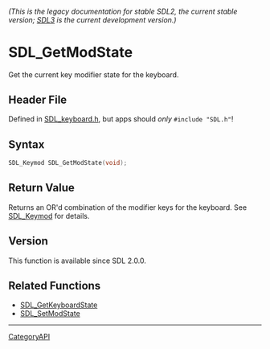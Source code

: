 ###### (This is the legacy documentation for stable SDL2, the current stable version; [SDL3](https://wiki.libsdl.org/SDL3/) is the current development version.)
# SDL_GetModState

Get the current key modifier state for the keyboard.

## Header File

Defined in [SDL_keyboard.h](https://github.com/libsdl-org/SDL/blob/SDL2/include/SDL_keyboard.h), but apps should _only_ `#include "SDL.h"`!

## Syntax

```c
SDL_Keymod SDL_GetModState(void);

```

## Return Value

Returns an OR'd combination of the modifier keys for the keyboard. See
[SDL_Keymod](SDL_Keymod) for details.

## Version

This function is available since SDL 2.0.0.

## Related Functions

* [SDL_GetKeyboardState](SDL_GetKeyboardState)
* [SDL_SetModState](SDL_SetModState)

----
[CategoryAPI](CategoryAPI)

